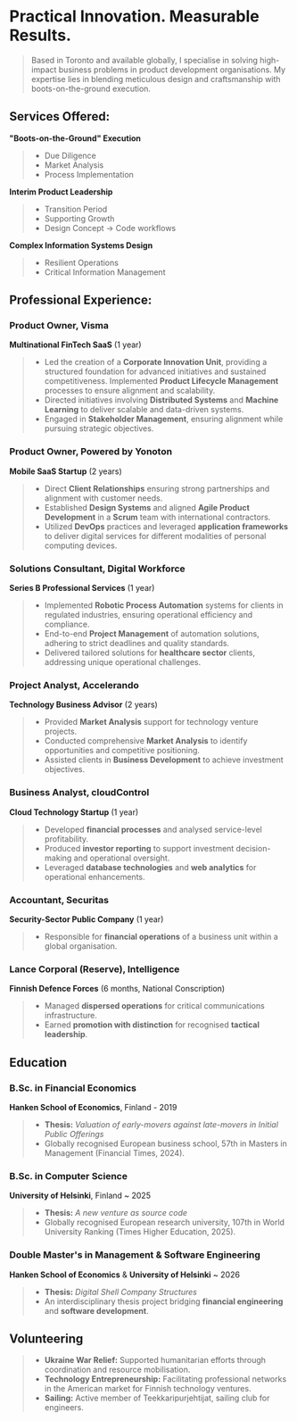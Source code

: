 # Practical Innovation. Measurable Results. 
> Based in Toronto and available globally, I specialise in solving high-impact business problems in product development organisations. My expertise lies in blending meticulous design and craftsmanship with boots-on-the-ground execution.

## Services Offered:
**"Boots-on-the-Ground" Execution**
> - Due Diligence
> - Market Analysis
> - Process Implementation

**Interim Product Leadership**
> - Transition Period
> - Supporting Growth
> - Design Concept -> Code workflows

**Complex Information Systems Design**
>  - Resilient Operations
>  - Critical Information Management


## Professional Experience:


### Product Owner, Visma  
**Multinational FinTech SaaS** (1 year) 

>   - Led the creation of a **Corporate Innovation Unit**, providing a structured foundation for advanced initiatives and sustained competitiveness. Implemented **Product Lifecycle Management** processes to ensure alignment and scalability.
>   - Directed initiatives involving **Distributed Systems** and **Machine Learning** to deliver scalable and data-driven systems.
>   - Engaged in **Stakeholder Management**, ensuring alignment while pursuing strategic objectives.


### Product Owner, Powered by Yonoton
**Mobile SaaS Startup** (2 years)  

>   - Direct **Client Relationships** ensuring strong partnerships and alignment with customer needs.
>   - Established **Design Systems** and aligned **Agile Product Development** in a **Scrum** team with international contractors.
>   - Utilized **DevOps** practices and leveraged **application frameworks** to deliver digital services for different modalities of personal computing devices.



### Solutions Consultant, Digital Workforce  
**Series B Professional Services** (1 year)

>   - Implemented **Robotic Process Automation** systems for clients in regulated industries, ensuring operational efficiency and compliance.
>   - End-to-end **Project Management** of automation solutions, adhering to strict deadlines and quality standards.  
>   - Delivered tailored solutions for **healthcare sector** clients, addressing unique operational challenges.



### Project Analyst, Accelerando  
**Technology Business Advisor**  (2 years)

>   - Provided **Market Analysis** support for technology venture projects.
>   - Conducted comprehensive **Market Analysis** to identify opportunities and competitive positioning.  
>   - Assisted clients in **Business Development** to achieve investment objectives.  



### Business Analyst, cloudControl  
**Cloud Technology Startup**  (1 year)

>   - Developed **financial processes** and analysed service-level profitability.  
>   - Produced **investor reporting** to support investment decision-making and operational oversight.  
>   - Leveraged **database technologies** and **web analytics** for operational enhancements.  



### Accountant, Securitas  
**Security-Sector Public Company** (1 year)

>   - Responsible for **financial operations** of a business unit within a global organisation.  




### Lance Corporal (Reserve), Intelligence  
**Finnish Defence Forces** (6 months, National Conscription) 

>   - Managed **dispersed operations** for critical communications infrastructure.
>   - Earned **promotion with distinction** for recognised **tactical leadership**.



## Education


### B.Sc. in Financial Economics
**Hanken School of Economics**, Finland - 2019
>   - **Thesis:** *Valuation of early-movers against late-movers in Initial Public Offerings*
>   - Globally recognised European business school, 57th in Masters in Management (Financial Times, 2024).


### B.Sc. in Computer Science
**University of Helsinki**, Finland ~ 2025
>  - **Thesis:**  *A new venture as source code*
>  - Globally recognised European research university, 107th in World University Ranking (Times Higher Education, 2025).   
 

### Double Master's in Management & Software Engineering  
**Hanken School of Economics** & **University of Helsinki** ~ 2026
> - **Thesis:** *Digital Shell Company Structures*
> - An interdisciplinary thesis project bridging **financial engineering** and **software development**.


## Volunteering  

> - **Ukraine War Relief:** Supported humanitarian efforts through coordination and resource mobilisation. 
> - **Technology Entrepreneurship:** Facilitating professional networks in the American market for Finnish technology ventures. 
> - **Sailing:** Active member of Teekkaripurjehtijat, sailing club for engineers.
